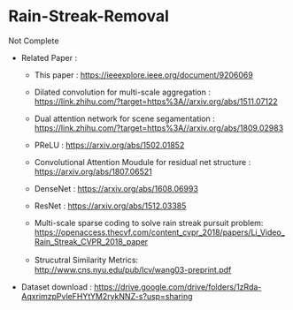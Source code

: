 # Rain-Streak-Removal

Not Complete

* Related Paper :

   * This paper : https://ieeexplore.ieee.org/document/9206069
   
   * Dilated convolution for multi-scale aggregation : https://link.zhihu.com/?target=https%3A//arxiv.org/abs/1511.07122
   
   * Dual attention network for scene segamentation : https://link.zhihu.com/?target=https%3A//arxiv.org/abs/1809.02983
   
   * PReLU : https://arxiv.org/abs/1502.01852

   * Convolutional Attention Moudule for residual net structure : https://arxiv.org/abs/1807.06521

   * DenseNet : https://arxiv.org/abs/1608.06993

   * ResNet : https://arxiv.org/abs/1512.03385

   * Multi-scale sparse coding to solve rain streak pursuit problem: https://openaccess.thecvf.com/content_cvpr_2018/papers/Li_Video_Rain_Streak_CVPR_2018_paper
   
   * Strucutral Similarity Metrics:　http://www.cns.nyu.edu/pub/lcv/wang03-preprint.pdf


* Dataset download : https://drive.google.com/drive/folders/1zRda-AqxrimzpPvleFHYtYM2rykNNZ-s?usp=sharing
